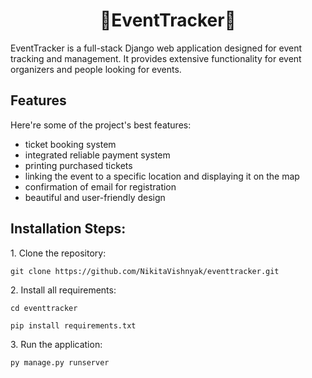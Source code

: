 <h1 align="center" id="title">🎫EventTracker🎫</h1>

<p id="description">EventTracker is a full-stack Django web application designed for event tracking and management. It provides extensive functionality for event organizers and people looking for events.</p>

  
<h2>Features</h2>

Here're some of the project's best features:

*   ticket booking system
*   integrated reliable payment system
*   printing purchased tickets
*   linking the event to a specific location and displaying it on the map
*   confirmation of email for registration
*   beautiful and user-friendly design

<h2>Installation Steps:</h2>

<p>1. Clone the repository:</p>

```
git clone https://github.com/NikitaVishnyak/eventtracker.git
```

<p>2. Install all requirements:</p>

```
cd eventtracker
```

```
pip install requirements.txt
```

<p>3. Run the application:</p>

```
py manage.py runserver
```